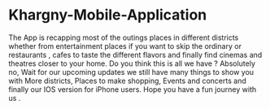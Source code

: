 # Khargny-Mobile-Application

The App is recapping most of the outings places in different districts whether from entertainment places if you want to skip the ordinary or restaurants , cafes to taste the different flavors and finally find cinemas and theatres closer to your home.
Do you think this is all we have ?
Absolutely no, Wait for our upcoming updates we still have many things to show you with More districts, Places to make shopping,  Events and concerts and finally our IOS version for iPhone users.
Hope you have a fun journey with us .
